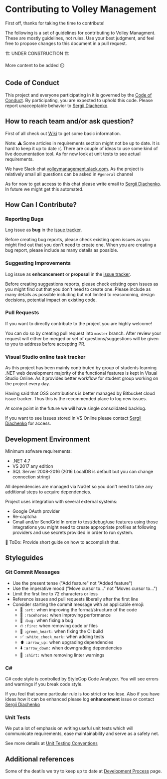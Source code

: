 # Contributing to Volley Management

First off, thanks for taking the time to contribute!

The following is a set of guidelines for contributing to Volley Managment. These are mostly guidelines, not rules. Use your best judgment, and feel free to propose changes to this document in a pull request.

🏗 UNDER CONSTRUCTION 🏗

More content to be added :timer_clock:

## Code of Conduct ##

This project and everyone participating in it is governed by the [Code of Conduct](/CODE_OF_CONDUCT.md). By participating, you are expected to uphold this code. Please report unacceptable behavior to [Sergii Diachenko](mailto:sdiachenko@outlook.com).

## How to reach team and/or ask question? ##

First of all check out [Wiki](https://bitbucket.org/VolleyManagement/volleymanagement/wiki/Home) to get some basic information.

Note: :warning: Some articles in requirements section might not be up to date. It is hard to keep it up to date :(. There are couple of ideas to use some kind of live documentation tool. As for now look at unit tests to see actual requirements.

We have Slack chat [volleymanagement.slack.com](https://volleymanagement.slack.com/). As the project is relatively small all questions can be asked in `#general` channel

As for now to get access to this chat please write email to [Sergii Diachenko](mailto:sdiachenko@outlook.com). In future we might get this automated.

## How Can I Contribute? ##
### Reporting Bugs ###
Log issue as __bug__ in the [issue tracker](https://github.com/VolleyManagement/volley-management/issues?q=is%3Aopen+is%3Aissue).

Before creating bug reports, please check existing open issues as you might find out that you don't need to create one. When you are creating a bug report, please include as many details as possible.
### Suggesting Improvements ###
Log issue as __enhcancement__ or __proposal__ in the [issue tracker](https://github.com/VolleyManagement/volley-management/issues?q=is%3Aopen+is%3Aissue).

Before creating suggestions reports, please check existing open issues as you might find out that you don't need to create one. Please include as many details as possible including but not limited to reasononing, design decisions, potential impact on existing code.
### Pull Requests ###
If you want to directly contribute to the project you are highly welcome!

You can do so by creating pull request into `master` branch. After review your request will either be merged or set of questions/suggestions will be given to you to address before accepting PR.
### Visual Studio online task tracker ###
As this project has been mainly contributed by group of students learning .NET web development majority of the functional features is kept in Visual Studio Online. As it provides better workflow for student group working on the project every day.

Having said that OSS contributions is better managed by Bitbucket cloud issue tracker. Thus this is the recommended place to log new issues.

At some point in the future we will have single consolidated backlog.

If you want to see issues stored in VS Online please contact [Sergii Diachenko](mailto:sdiachenko@outlook.com) for access.

## Development Environment ##
Minimum sofware requirements:
* .NET 4.7
* VS 2017 any edition
* SQL Server 2008-2016 (2016 LocalDB is default but you can change connection string)

All dependencies are managed via NuGet so you don't need to take any additional steps to acquire dependencies.

Project uses integration with several external systems:
* Google OAuth provider
* Re-captcha
* Gmail and/or SendGrid
In order to test/debug/use features using those integrations you might need to create appropriate profiles at following providers and use secrets provided in order to run system.

🚧 ToDo: Provide short guide on how to accomplish that.

## Styleguides
### Git Commit Messages

* Use the present tense ("Add feature" not "Added feature")
* Use the imperative mood ("Move cursor to..." not "Moves cursor to...")
* Limit the first line to 72 characters or less
* Reference issues and pull requests liberally after the first line
* Consider starting the commit message with an applicable emoji:
    * :art: `:art:` when improving the format/structure of the code
    * :racehorse: `:racehorse:` when improving performance
    * :bug: `:bug:` when fixing a bug
    * :fire: `:fire:` when removing code or files
    * :green_heart: `:green_heart:` when fixing the CI build
    * :white_check_mark: `:white_check_mark:` when adding tests
    * :arrow_up: `:arrow_up:` when upgrading dependencies
    * :arrow_down: `:arrow_down:` when downgrading dependencies
    * :shirt: `:shirt:` when removing linter warnings
### C#
C# code style is controlled by StyleCop Code Analyzer. You will see errors and warnings if you break code style.

If you feel that some particular rule is too strict or too lose. Also if you have ideas how it can be enhanced please log __enhancement__ issue or contact [Sergii Diachenko](mailto:sdiachenko@outlook.com)
### Unit Tests
We put a lot of emphasis on writing useful unit tests which will communicate requirements, ease maintainability and serve as a safety net.

See more details at [Unit Testing Conventions](https://bitbucket.org/VolleyManagement/volleymanagement/wiki/UnitTestingConventions)

## Additional references ##
Some of the deatils we try to keep up to date at [Development Process](https://bitbucket.org/VolleyManagement/volleymanagement/wiki/DevelopmentProcess) page.